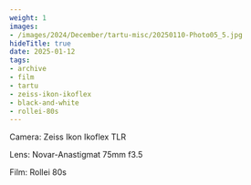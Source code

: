 ```yaml
---
weight: 1
images:
- /images/2024/December/tartu-misc/20250110-Photo05_5.jpg
hideTitle: true
date: 2025-01-12
tags:
- archive
- film
- tartu
- zeiss-ikon-ikoflex
- black-and-white
- rollei-80s
---
```


Camera: Zeiss Ikon Ikoflex TLR

Lens: Novar-Anastigmat 75mm f3.5

Film: Rollei 80s
